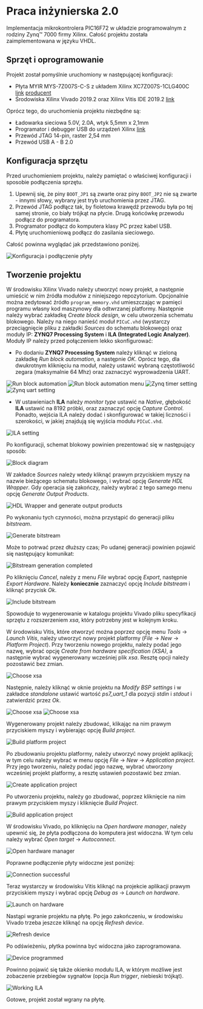 # Praca inżynierska 2.0

Implementacja mikrokontrolera PIC16F72 w układzie programowalnym z rodziny Zynq&trade; 7000 firmy Xilinx.
Całość projektu została zaimplementowana w języku VHDL.

## Sprzęt i oprogramowanie

Projekt został pomyślnie uruchomiony w następującej konfiguracji:

- Płyta MYIR MYS-7Z007S-C-S z układem Xilinx XC7Z007S-1CLG400C [link](https://kamami.pl/komputery-sbc/569426-myir-mys-7z007s-c-s-z-ukladem-xilinx-xc7z007s-1clg400c.html) [producent](https://www.myirtech.com/list.asp?id=565)
- Środowiska Xilinx Vivado 2019.2 oraz Xilinx Vitis IDE 2019.2 [link](https://www.xilinx.com/support/download.html)

Oprócz tego, do uruchomienia projektu niezbędne są:

- Ładowarka sieciowa 5.0V, 2.0A, wtyk 5,5mm x 2,1mm
- Programator i debugger USB do urządzeń Xilinx [link](https://botland.com.pl/programatory/16398-programator-i-debugger-usb-do-urzadzen-xilinx-waveshare-6530-5904422344450.html)
- Przewód JTAG 14-pin, raster 2,54 mm
- Przewód USB A - B 2.0

## Konfiguracja sprzętu

Przed uruchomieniem projektu, należy pamiętać o właściwej konfiguracji i sposobie podłączenia sprzętu.

1. Upewnij się, że piny `BOOT_JP1` są zwarte oraz piny `BOOT_JP2` nie są zwarte  - innymi słowy, wybrany jest tryb uruchomienia przez JTAG.
2. Przewód JTAG podłącz tak, by fioletowa krawędź przewodu była po tej samej stronie, co biały trójkąt na płycie. Drugą końcówkę przewodu podłącz do programatora.
3. Programator podłącz do komputera klasy PC przez kabel USB.
4. Płytę uruchomieniową podłącz do zasilania sieciowego.

Całość powinna wyglądać jak przedstawiono poniżej.

![Konfiguracja i podłączenie płyty](./imgs/piny-desc.png)

## Tworzenie projektu

W środowisku Xilinx Vivado należy utworzyć nowy projekt, a następnie umieścić w nim źródła modułów z niniejszego repozytorium. Opcjonalnie można zedytować źródło `program_memory.vhd` umieszczając w pamięci programu własny kod maszynowy dla odtwrzanej platformy. Następnie należy wybrać zakładkę *Create block design*, w celu utworzenia schematu blokowego. Należy na niego nanieść moduł `PICuC.vhd` (wystarczy przeciągnięcie pliku z zakładki *Sources* do schematu blokowego) oraz moduły IP: **ZYNQ7 Processing System** i **ILA (Integrated Logic Analyzer)**. Moduły IP należy przed połączeniem lekko skonfigurować:

- Po dodaniu **ZYNQ7 Processing System** należy kliknąć w zieloną zakładkę *Run block automation*, a następnie *OK*. Oprócz tego, dla dwukrotnym kliknięciu na moduł, należy ustawić wybraną częstotliwość zegara (maksymalnie 64 Mhz) oraz zaznaczyć wyprowadzenia UART.

![Run block automation](./imgs/zynq_run_block_automation.png)
![Run block automation menu](./imgs/zynq_run_block_automation_menu.png)
![Zynq timer setting](./imgs/zynq_timer.png)
![Zynq uart setting](./imgs/zynq_uart.png)

- W ustawieniach **ILA** należy *monitor type* ustawić na *Native*, głębokość **ILA** ustawić na 8192 próbki, oraz zaznaczyć opcję *Capture Control*. Ponadto, wejścia ILA należy dodać i skonfigurować w takiej liczności i szerokości, w jakiej znajdują się wyjścia modułu `PICuC.vhd`.

![ILA setting](./imgs/ila_settings.png)

Po konfiguracji, schemat blokowy powinien prezentować się w następujący sposób:

![Block diagram](./imgs/block_diagram.png)

W zakładce *Sources* należy wtedy kliknąć prawym przyciskiem myszy na nazwie bieżącego schematu blokowego, i wybrać opcję *Generate HDL Wrapper*. Gdy operacja się zakończy, należy wybrać z tego samego menu opcję *Generate Output Products*.

![HDL Wrapper and generate output products](./imgs/hdl_wrapper_output_products.png)

Po wykonaniu tych czynności, można przystąpić do generacji pliku *bitstream*.

![Generate bitstream](./imgs/generate_bitstream.png)

Może to potrwać przez dłuższy czas; Po udanej generacji powinien pojawić się następujący komunikat: 

![Bitstream generation completed](./imgs/bitstream_generation_completed.png)

Po kliknięciu *Cancel*, należy z menu *File* wybrać opcję *Export*, następnie *Export Hardware*. Należy **koniecznie** zaznaczyć opcję *Include bitstream* i kliknąć przycisk *Ok*.

![Include bitstream](./imgs/include_bitstream.png)

Spowoduje to wygenerowanie w katalogu projektu Vivado pliku specyfikacji sprzętu z rozszerzeniem *xsa*, który potrzebny jest w kolejnym kroku.

W środowisku Vitis, które otworzyć można poprzez opcję menu *Tools* -> *Launch Vitis*, należy utworzyć nowy projekt platformy (*File* -> *New* -> *Platform Project*). Przy tworzeniu nowego projektu, należy podać jego nazwę, wybrać opcję *Create from hardware specification (XSA)*, a następnie wybrać wygenerowany wcześniej plik *xsa*. Resztę opcji należy pozostawić bez zmian.

![Choose xsa](./imgs/xsa_choose.png)

Następnie, należy kliknąć w oknie projektu na *Modify BSP settings* i w zakładce *standalone* ustawić wartość *ps7_uart_1* dla pozycji *stdin* i *stdout* i zatwierdzić przez *Ok*.

![Choose xsa](./imgs/bsp_settings.png)
![Choose xsa](./imgs/bsp_settings_2.png)

Wygenerowany projekt należy zbudować, klikając na nim prawym przyciskiem myszy i wybierając opcję *Build project*.

![Build platform project](./imgs/build_platform_project.png)

Po zbudowaniu projektu platformy, należy utworzyć nowy projekt aplikacji; w tym celu należy wybrać w menu opcję *File* -> *New* -> *Application project*. Przy jego tworzeniu, należy podać jego nazwę, wybrać utworzony wcześniej projekt platformy, a resztę ustawień pozostawić bez zmian.

![Create application project](./imgs/application_project_creation.png)

Po utworzeniu projektu, należy go zbudować, poprzez kliknięcie na nim prawym przyciskiem myszy i kliknięcie *Build Project*.

![Build application project](./imgs/build_application_project.png)

W środowisku Vivado, po kliknięciu na *Open hardware manager*, należy upewnić się, że płyta podłączona do komputera jest widoczna. W tym celu należy wybrać *Open target* -> *Autoconnect*.

![Open hardware manager](./imgs/open_hardware_manager.png)

Poprawne podłączenie płyty widoczne jest poniżej:

![Connection successful](./imgs/successfully_connected.png)

Teraz wystarczy w środowisku Vitis kliknąć na projekcie aplikacji prawym przyciskiem myszy i wybrać opcję *Debug as* -> *Launch on hardware*.

![Launch on hardware](./imgs/lauch_on_hardware.png)

Nastąpi wgranie projektu na płytę. Po jego zakończeniu, w środowisku Vivado trzeba jeszcze kliknąć na opcję *Refresh device*.

![Refresh device](./imgs/refresh_device.png)

Po odświeżeniu, płytka powinna być widoczna jako zaprogramowana.

![Device programmed](./imgs/programmed.png)

Powinno pojawić się także okienko modułu ILA, w którym możliwe jest zobaczenie przebiegów sygnałów (opcja *Run trigger*, niebieski trójkąt).

![Working ILA](./imgs/working_ila.png)

Gotowe, projekt został wgrany na płytę.